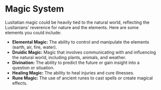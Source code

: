 # Magic System

Lusitatian magic could be heavily tied to the natural world, reflecting the Lusitanians' reverence for nature and the elements. Here are some elements you could include:

- **Elemental Magic:** The ability to control and manipulate the elements (earth, air, fire, water).
- **Druidic Magic:** Magic that involves communicating with and influencing the natural world, including plants, animals, and weather.
- **Divination:** The ability to predict the future or gain insight into a question or situation.
- **Healing Magic:** The ability to heal injuries and cure illnesses.
- **Rune Magic:** The use of ancient runes to cast spells or create magical effects.
